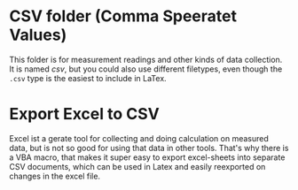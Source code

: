 # CSV folder (Comma Speeratet Values)

This folder is for measurement readings and other kinds of data collection.  
It is named *csv*, but you could also use different filetypes, even though the `.csv` type is the easiest to include in LaTex.

# Export Excel to CSV

Excel ist a gerate tool for collecting and doing calculation on measured data, but is not so good for using that data in other tools. That's why there
is a VBA macro, that makes it super easy to export excel-sheets into separate CSV documents, which can be used in Latex and easily reexported on
changes in the excel file.